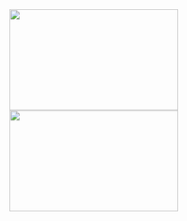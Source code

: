 <div>
  <a href="https://github.com/iAmancio">
  <img height="180em" width="300" src="https://github-readme-stats.vercel.app/api/top-langs/?username=iAmancio&layout=compact&langs_count=7&theme=dracula"/>
  <img height="180em" width="300" src="https://github-readme-stats.vercel.app/api?username=iAmancio&show_icons=true&theme=dracula&include_all_commits=true&count_private=true"/>
</div>
